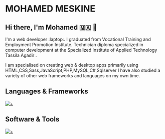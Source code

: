 # MOHAMED MESKINE
## Hi there, I'm Mohamed  :morocco: :wave:
I'm a web developer :laptop:.
I graduated from Vocational Training and Employment Promotion Institute. Technician diploma specialized in computer development at
the Specialized Institute of Applied Technology Tassila Agadir .

I am specialised on creating  web & desktop apps primarily using HTML,CSS,Sass,JavaScript,PHP,MySQL,C#,Sqlserver
I have also studied a variety of other web frameworks and languages on my own time.

## Languages & Frameworks
[![+](https://skills.thijs.gg/icons?i=js,html,css,sass,php,laravel,vuejs,tailwind,jquery,csharp)](https://skills.thijs.gg)

## Software & Tools
[![+](https://skills.thijs.gg/icons?i=vscode,git,github)](https://skills.thijs.gg)
